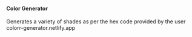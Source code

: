 #### Color Generator
Generates a variety of shades as per the hex code provided by the user
colorr-generator.netlify.app
